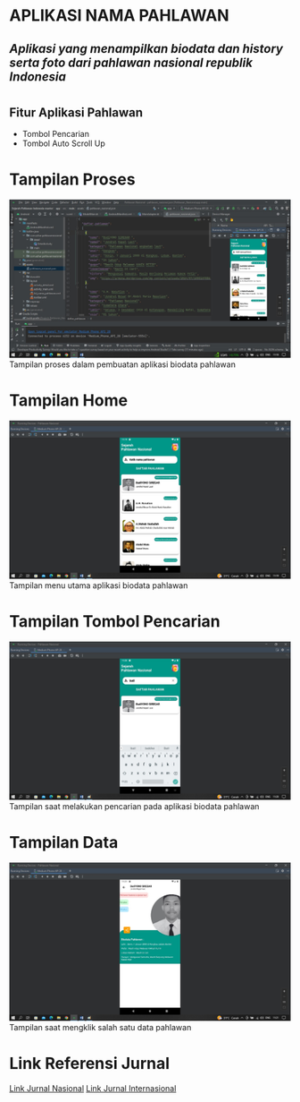 # APLIKASI NAMA PAHLAWAN
## _Aplikasi yang menampilkan biodata dan history serta foto dari pahlawan nasional republik Indonesia_

#
#
#
#


## Fitur Aplikasi Pahlawan
- Tombol Pencarian
- Tombol Auto Scroll Up
#
# Tampilan Proses
![alt text](https://github.com/jimmyilyas30/Project-UAS-Android/blob/main/tampilan%20proses%20.jpg?raw=true)
Tampilan proses dalam pembuatan aplikasi biodata pahlawan
# Tampilan Home
![alt text](https://github.com/jimmyilyas30/Project-UAS-Android/blob/main/tampilan%20awal%20atau%20home.jpg)
Tampilan menu utama aplikasi biodata pahlawan
# Tampilan Tombol Pencarian
![alt text](https://github.com/jimmyilyas30/Project-UAS-Android/blob/main/tampilan%20saat%20mencari.jpg?raw=true)
Tampilan saat melakukan pencarian pada aplikasi biodata pahlawan
# Tampilan Data
![alt text](https://github.com/jimmyilyas30/Project-UAS-Android/blob/main/tampilan%20saat%20menampilkan%20salah%201%20data.jpg?raw=true)
Tampilan saat mengklik salah satu data pahlawan 
# Link Referensi Jurnal
[Link Jurnal Nasional](https://journal.ibrahimy.ac.id/index.php/JIMI/article/view/892)
[Link Jurnal Internasional](https://iocscience.org/ejournal/index.php/mantik/article/download/3325/2565/10909)
